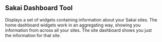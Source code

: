 ## Sakai Dashboard Tool

Displays a set of widgets containing information about your Sakai sites. The home dashboard widgets
work in an aggregating way, showing you information from across all your sites. The site dashboard
shows you just the information for that site.
